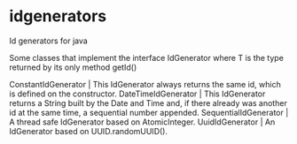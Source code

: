 # idgenerators
Id generators for java

Some classes that implement the interface IdGenerator<T> where T is the type returned by its only method getId()

ConstantIdGenerator<T> | This IdGenerator always returns the same id, which is defined on the constructor.
DateTimeIdGenerator | This IdGenerator returns a String built by the Date and Time and, if there already was another id at the same time, a sequential number appended.
SequentialIdGenerator | A thread safe IdGenerator based on AtomicInteger.
UuidIdGenerator | An IdGenerator based on UUID.randomUUID().
